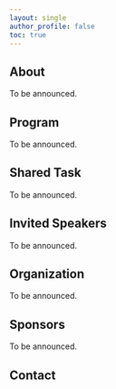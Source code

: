 ```yaml
---
layout: single
author_profile: false
toc: true
---
```


## About

To be announced.

## Program

To be announced.

## Shared Task

To be announced.

## Invited Speakers

To be announced.

## Organization

To be announced.

## Sponsors

To be announced.

## Contact


